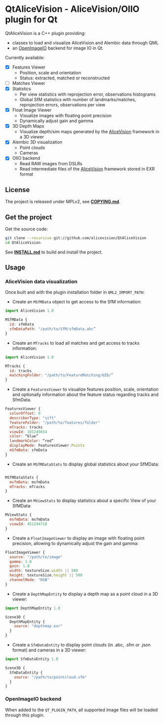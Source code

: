 # QtAliceVision - AliceVision/OIIO plugin for Qt

QtAliceVision is a C++ plugin providing: 
  - classes to load and visualize AliceVision and Alembic data through QML
  - an [OpenImageIO](http://github.com/OpenImageIO/oiio) backend for image IO in Qt.

Currently available:
  - [X] Features Viewer
    - Position, scale and orientation 
    - Status: extracted, matched or reconstructed 
  - [ ] Matches Viewer
  - [X] Statistics 
    - Per view statistics with reprojection error, observations histograms 
    - Global SfM statistics with number of landmarks/matches, reprojection errors, observations per view 
  - [X] Float Image Viewer
    - Visualize images with floating point precision 
    - Dynamically adjust gain and gamma
  - [X] 3D Depth Maps
    - Visualize depth/sim maps generated by the [AliceVision](https://github.com/alicevision/AliceVision) framework in a 3D viewer
  - [X] Alembic 3D visualization
    - Point clouds
    - Cameras
  - [X] OIIO backend
    - Read RAW images from DSLRs
    - Read intermediate files of the [AliceVision](https://github.com/alicevision/AliceVision) framework stored in EXR format


## License

The project is released under MPLv2, see [**COPYING.md**](COPYING.md).


## Get the project

Get the source code:
```bash
git clone --recursive git://github.com/alicevision/QtAliceVision
cd QtAliceVision
```
See [**INSTALL.md**](INSTALL.md) to build and install the project.


## Usage

### AliceVision data visualization

Once built and with the plugin installation folder in `QML2_IMPORT_PATH`:

 - Create an `MSfMData` object to get access to the SfM information:

```js
import AliceVision 1.0

MSfMData {
  id: sfmData
  sfmDataPath: "/path/to/SfM/sfmData.abc”
}
```

 - Create an `MTracks` to load all matches and get access to tracks information:

```js
import AliceVision 1.0

MTracks {
  id: tracks
  matchingFolder: "/path/to/FeatureMatching/UID/”
}
```

 - Create a `FeaturesViewer` to visualize features position, scale, orientation and optionally information about the feature status regarding tracks and SfmData.

```js
FeaturesViewer {
  colorOffset: 0
  describerType: "sift"
  featureFolder: "/path/to/features/folder"
  mTracks: tracks
  viewId: 101245654
  color: “blue”
  landmarkColor: “red”
  displayMode: FeaturesViewer.Points
  mSfmData: sfmData
}
```

 - Create an `MSfMDataStats` to display global statistics about your SfMData:

```js

MSfMDataStats {
  msfmData: msfmData
  mTracks: mTracks
}
```

 - Create an `MViewStats` to display statistics about a specific View of your SfMData:

```js
MViewStats {
  msfmData: msfmData
  viewId: 451244710
}
```

 - Create a `FloatImageViewer` to display an image with floating point precision, allowing to dynamically adjust the gain and gamma:

```js
FloatImageViewer {
  source: "/path/to/image"
  gamma: 1.0
  gain: 1.0
  width: textureSize.width || 500
  height: textureSize.height || 500
  channelMode: "RGB" 
}
```

 - Create a `DepthMapEntity` to display a depth map as a point cloud in a 3D viewer:

```js
import DepthMapEntity 1.0

Scene3D {
  DepthMapEntity {
    source: "depthmap.exr"
  }
}
```

 - Create a `SfmDataEntity` to display point clouds (in .abc, .sfm or .json format) and cameras in a 3D viewer:

```js
import SfmDataEntity 1.0

Scene3D {
  SfmDataEntity {
    source: "/path/to/pointcloud.sfm"
  }
}

```

### OpenImageIO backend

When added to the `QT_PLUGIN_PATH`, all supported image files will be loaded through this plugin.
